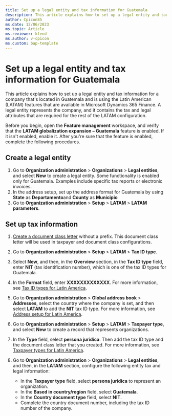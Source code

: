 ```yaml
---
title: Set up a legal entity and tax information for Guatemala
description: This article explains how to set up a legal entity and tax information for a company in Guatemala.
author: Cpicon85
ms.date: 12/06/2023
ms.topic: Article
ms.reviewer: kfend
ms.author: v-cpicon
ms.custom: bap-template
---
```


# Set up a legal entity and tax information for Guatemala

This article explains how to set up a legal entity and tax information for a company that's located in Guatemala and is using the Latin American (LATAM) features that are available in Microsoft Dynamics 365 Finance. A legal entity represents the company, and it contains the tax and legal attributes that are required for the rest of the LATAM configuration.

Before you begin, open the **Feature management** workspace, and verify that the **LATAM globalization expansion – Guatemala** feature is enabled. If it isn't enabled, enable it. After you're sure that the feature is enabled, complete the following procedures.

## Create a legal entity

1. Go to **Organization administration** \> **Organizations** \> **Legal entities**, and select **New** to create a legal entity. Some functionality is enabled only for Guatemala. Examples include specific tax reports or electronic invoices.
2. In the address setup, set up the address format for Guatemala by using **State** as **Departamento**and **County** as **Municipio**
3. Go to **Organization administration** \> **Setup** \> **LATAM** \> **LATAM parameters**.

## Set up tax information

1. [Create a document class letter](ltm-core-document-class-letter.md) without a prefix. This document class letter will be used in taxpayer and document class configurations.
2. Go to **Organization administration** \> **Setup** \> **LATAM** \> **Tax ID type**.
3. Select **New**, and then, in the **Overview** section, in the **Tax ID type** field, enter **NIT** (tax identification number), which is one of the tax ID types for Guatemala.
4. In the **Format** field, enter **XXXXXXXXXXXXX**. For more information, see [Tax ID types for Latin America](ltm-core-tax-id-type.md).
5. Go to **Organization administration** \> **Global address book** \> **Addresses**, select the country where the company is set, and then select **LATAM** to add the **NIT** tax ID type. For more information, see [Address setup for Latin America](ltm-core-address-setup.md).
6. Go to **Organization administration** \> **Setup** \> **LATAM** \> **Taxpayer type**, and select **New** to create a record that represents organizations.
7. In the **Type** field, select **persona juridica**. Then add the tax ID type and the document class letter that you created. For more information, see [Taxpayer types for Latin America](ltm-core-taxpayer-type.md).
8. Go to **Organization administration** \> **Organizations** \> **Legal entities**, and then, in the **LATAM** section, configure the following entity tax and legal information:

    - In the **Taxpayer type** field, select **persona juridica** to represent an organization.
    - In the **Based in country/region** field, select **Guatemala**.
    - In the **Country document type** field, select **NIT**.
    - Complete the country document number, including the tax ID number of the company.
    
